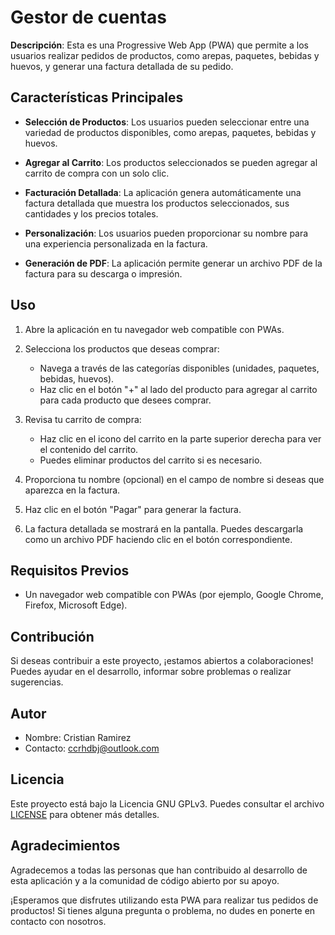 # Gestor de cuentas

**Descripción**: Esta es una Progressive Web App (PWA) que permite a los usuarios realizar pedidos de productos, como arepas, paquetes, bebidas y huevos, y generar una factura detallada de su pedido.

## Características Principales

- **Selección de Productos**: Los usuarios pueden seleccionar entre una variedad de productos disponibles, como arepas, paquetes, bebidas y huevos.

- **Agregar al Carrito**: Los productos seleccionados se pueden agregar al carrito de compra con un solo clic.

- **Facturación Detallada**: La aplicación genera automáticamente una factura detallada que muestra los productos seleccionados, sus cantidades y los precios totales.

- **Personalización**: Los usuarios pueden proporcionar su nombre para una experiencia personalizada en la factura.

- **Generación de PDF**: La aplicación permite generar un archivo PDF de la factura para su descarga o impresión.

## Uso

1. Abre la aplicación en tu navegador web compatible con PWAs.

2. Selecciona los productos que deseas comprar:
   - Navega a través de las categorías disponibles (unidades, paquetes, bebidas, huevos).
   - Haz clic en el botón "+" al lado del producto para agregar al carrito para cada producto que desees comprar.

3. Revisa tu carrito de compra:
   - Haz clic en el icono del carrito en la parte superior derecha para ver el contenido del carrito.
   - Puedes eliminar productos del carrito si es necesario.

4. Proporciona tu nombre (opcional) en el campo de nombre si deseas que aparezca en la factura.

5. Haz clic en el botón "Pagar" para generar la factura.

6. La factura detallada se mostrará en la pantalla. Puedes descargarla como un archivo PDF haciendo clic en el botón correspondiente.

## Requisitos Previos

- Un navegador web compatible con PWAs (por ejemplo, Google Chrome, Firefox, Microsoft Edge).

## Contribución

Si deseas contribuir a este proyecto, ¡estamos abiertos a colaboraciones! Puedes ayudar en el desarrollo, informar sobre problemas o realizar sugerencias.

## Autor

- Nombre: Cristian Ramirez 
- Contacto: ccrhdbj@outlook.com

## Licencia

Este proyecto está bajo la Licencia GNU GPLv3. Puedes consultar el archivo [LICENSE](LICENSE) para obtener más detalles.

## Agradecimientos

Agradecemos a todas las personas que han contribuido al desarrollo de esta aplicación y a la comunidad de código abierto por su apoyo.

¡Esperamos que disfrutes utilizando esta PWA para realizar tus pedidos de productos! Si tienes alguna pregunta o problema, no dudes en ponerte en contacto con nosotros.
